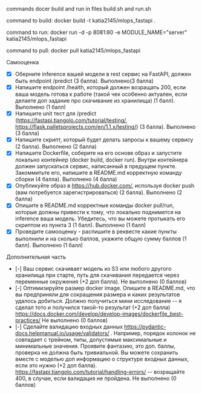 commands docer build and run in files build.sh and run.sh

command to build:
docker build -t katia2145/mlops_fastapi .

command to run:
docker run -d -p 8081:80 -e MODULE_NAME="server" katia2145/mlops_fastapi


command to pull:
docker pull katia2145/mlops_fastapi



Самооценка

- [x] Оберните inference вашей модели в rest сервис на FastAPI, должен быть endpoint /predict (3 балла). Выполнено(3 балла)
- [x] Напишите endpoint /health, который должен возращать 200, если ваша модель готова к работе (такой чек особенно актуален, если делаете доп задание про скачивание из хранилища) (1 балл). Выполнено (1 балл)
- [x] Напишите unit тест для /predict (https://fastapi.tiangolo.com/tutorial/testing/, https://flask.palletsprojects.com/en/1.1.x/testing/) (3 балла). Выполнено (3 балла)
- [x] Напишите скрипт, который будет делать запросы к вашему сервису (2 балла). Выполнено (2 балла)
- [x] Напишите Dockerfile, соберите на его основе образ и запустите локально контейнер (docker build, docker run). Внутри контейнера должен запускаться сервис, написанный в предущем пункте. Закоммитьте его, напишите в README.md корректную команду сборки (4 балла). Выполнено (4 балла)
- [x] Опубликуйте образ в https://hub.docker.com/, используя docker push (вам потребуется зарегистрироваться) (2 балла). Выполнено (2 балла)
- [x] Опишите в README.md корректные команды docker pull/run, которые должны привести к тому, что локально поднимется на inference ваша модель. Убедитесь, что вы можете протыкать его скриптом из пункта 3 (1 балл). Выполнено (1 балл)
- [x] Проведите самооценку - распишите в реквесте какие пункты выполнили и на сколько баллов, укажите общую сумму баллов (1 балл). Выполнено (1 балл)

Дополнительная часть

- [-] Ваш сервис скачивает модель из S3 или любого другого хранилища при старте, путь для скачивания передается через переменные окружения (+2 доп балла). Не выполнено (0 баллов)
- [-] Оптимизируйте размер docker image. Опишите в README.md, что вы предприняли для сокращения размера и каких результатов удалось добиться. Должно получиться мини исследование -- я сделал тото и получился такой-то результат (+2 доп балла) https://docs.docker.com/develop/develop-images/dockerfile_best-practices/ Не выполнено (0 баллов)
- [-] Сделайте валидацию входных данных https://pydantic-docs.helpmanual.io/usage/validators/ . Например, порядок колонок не совпадает с трейном, типы, допустимые максимальные и минимальные значения. Проявите фантазию, это доп. баллы, проверка не должна быть тривиальной. Вы можете сохранить вместе с моделью доп информацию о структуре входных данных, если это нужно (+2 доп балла). https://fastapi.tiangolo.com/tutorial/handling-errors/ -- возращайте 400, в случае, если валидация не пройдена. Не выполнено (0 баллов)
